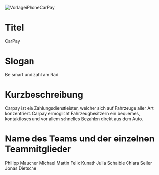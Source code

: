![VorlageiPhoneCarPay](https://user-images.githubusercontent.com/22572632/158052251-5e123102-d7b6-4e1c-b03f-002cb8e19aa9.png)


# Titel
CarPay

# Slogan
Be smart und zahl am Rad


# Kurzbeschreibung
Carpay ist ein Zahlungsdienstleister, welcher sich auf Fahrzeuge aller Art konzentriert. Carpay ermöglicht Fahrzeugbesitzern ein bequemes, kontaktloses und vor allem schnelles Bezahlen direkt aus dem Auto.

# Name des Teams und der einzelnen Teammitglieder

Philipp Maucher
Michael Martin
Felix Kunath
Julia Schaible
Chiara Seiler
Jonas Dietsche
